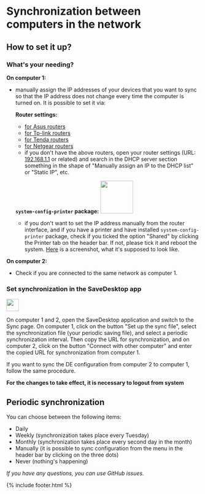 # Synchronization between computers in the network
## How to set it up?
### What's your needing?
**On computer 1:**
- manually assign the IP addresses of your devices that you want to sync so that the IP address does not change every time the computer is turned on. It is possible to set it via:

  **Router settings:**
  - [for Asus routers](https://www.asus.com/support/FAQ/1000906/)
  - [for Tp-link routers](https://www.tp-link.com/us/support/faq/170/)
  - [for Tenda routers](https://www.tendacn.com/faq/3264.html)
  - [for Netgear routers](https://kb.netgear.com/25722/How-do-I-reserve-an-IP-address-on-my-NETGEAR-router)
  - if you don't have the above routers, open your router settings (URL: [192.168.1.1](http://192.168.1.1) or related) and search in the DHCP server section something in the shape of "Manually assign an IP to the DHCP list" or "Static IP", etc.

  **`system-config-printer` package:**  <img src="https://github.com/vikdevelop/SaveDesktop/assets/83600218/ff4e742d-07e2-453f-8ace-b51b4f52d1dd" width="85">

  - if you don't want to set the IP address manually from the router interface, and if you have a printer and have installed `system-config-printer` package, check if you ticked the option "Shared" by clicking the Printer tab on the header bar. If not, please tick it and reboot the system. [Here](https://github-production-user-asset-6210df.s3.amazonaws.com/83600218/272054218-ff17c19b-98f5-41fe-8f34-40de275f0da4.png) is a screenshot, what it's supposed to look like.

**On computer 2:**
- Check if you are connected to the same network as computer 1.

### Set synchronization in the SaveDesktop app
<a href="https://www.youtube.com/watch?v=QccFR06oyXk"><img src="https://github.com/vikdevelop/SaveDesktop/assets/83600218/a4f8da24-7183-49e1-9a58-82092a42f124" height="32"></a>

On computer 1 and 2, open the SaveDesktop application and switch to the Sync page. On computer 1, click on the button "Set up the sync file", select the synchronization file (your periodic saving file), and select a periodic synchronization interval. Then copy the URL for synchronization, and on computer 2, click on the button "Connect with other computer" and enter the copied URL for synchronization from computer 1.

If you want to sync the DE configuration from computer 2 to computer 1, follow the same procedure.

**For the changes to take effect, it is necessary to logout from system**

## Periodic synchronization
You can choose between the following items:
- Daily
- Weekly (synchronization takes place every Tuesday)
- Monthly (synchronization takes place every second day in the month)
- Manually (it is possible to sync configuration from the menu in the header bar by clicking on the three dots)
- Never (nothing's happening)

_If you have any questions, you can use GitHub issues._

{% include footer.html %}
